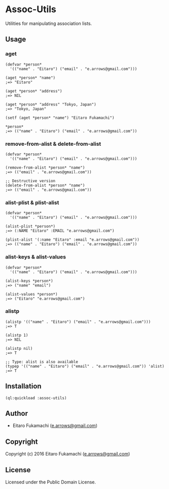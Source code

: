 # Assoc-Utils

Utilities for manipulating association lists.

## Usage

### aget

```common-lisp
(defvar *person*
  '(("name" . "Eitaro") ("email" . "e.arrows@gmail.com")))

(aget *person* "name")
;=> "Eitaro"

(aget *person* "address")
;=> NIL

(aget *person* "address" "Tokyo, Japan")
;=> "Tokyo, Japan"

(setf (aget *person* "name") "Eitaro Fukamachi")

*person*
;=> (("name" . "Eitaro") ("email" . "e.arrows@gmail.com"))
```

### remove-from-alist & delete-from-alist

```common-lisp
(defvar *person*
  '(("name" . "Eitaro") ("email" . "e.arrows@gmail.com")))

(remove-from-alist *person* "name")
;=> (("email" . "e.arrows@gmail.com"))

;; Destructive version
(delete-from-alist *person* "name")
;=> (("email" . "e.arrows@gmail.com"))
```

### alist-plist & plist-alist

```common-lisp
(defvar *person*
  '(("name" . "Eitaro") ("email" . "e.arrows@gmail.com")))

(alist-plist *person*)
;=> (:NAME "Eitaro" :EMAIL "e.arrows@gmail.com")

(plist-alist '(:name "Eitaro" :email "e.arrows@gmail.com"))
;=> (("name" . "Eitaro") ("email" . "e.arrows@gmail.com"))
```

### alist-keys & alist-values

```common-lisp
(defvar *person*
  '(("name" . "Eitaro") ("email" . "e.arrows@gmail.com")))

(alist-keys *person*)
;=> ("name" "email")

(alist-values *person*)
;=> ("Eitaro" "e.arrows@gmail.com")
```

### alistp

```common-lisp
(alistp '(("name" . "Eitaro") ("email" . "e.arrows@gmail.com")))
;=> T

(alistp 1)
;=> NIL

(alistp nil)
;=> T

;; Type: alist is also available
(typep '(("name" . "Eitaro") ("email" . "e.arrows@gmail.com")) 'alist)
;=> T
```

## Installation

```common-lisp
(ql:quickload :assoc-utils)
```

## Author

* Eitaro Fukamachi (e.arrows@gmail.com)

## Copyright

Copyright (c) 2016 Eitaro Fukamachi (e.arrows@gmail.com)

## License

Licensed under the Public Domain License.
